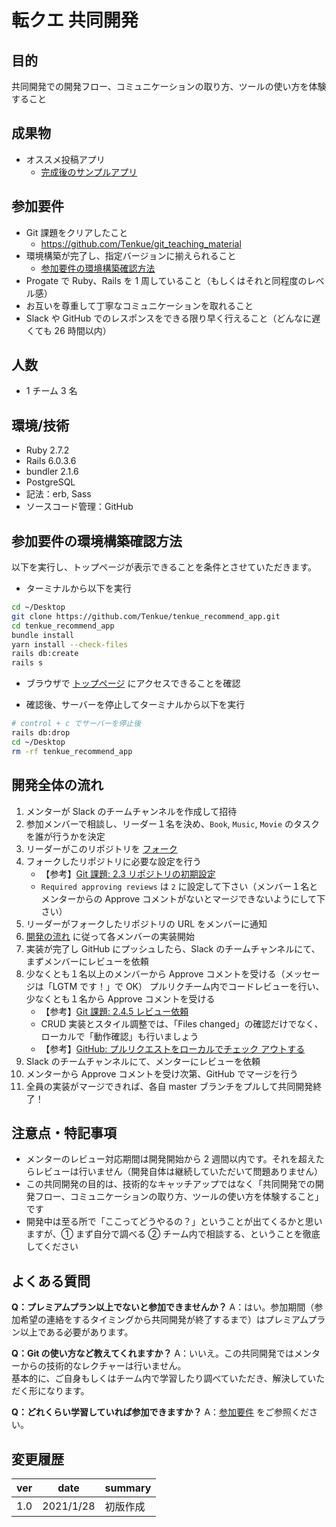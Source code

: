 # 転クエ 共同開発

## 目的

共同開発での開発フロー、コミュニケーションの取り方、ツールの使い方を体験すること
​

## 成果物

- オススメ投稿アプリ
  - [完成後のサンプルアプリ](https://tenkue-recommend-app.herokuapp.com/)

## 参加要件

- Git 課題をクリアしたこと
  - https://github.com/Tenkue/git_teaching_material
- 環境構築が完了し、指定バージョンに揃えられること
  - [参加要件の環境構築確認方法](#参加要件の環境構築確認方法)
- Progate で Ruby、Rails を 1 周していること（もしくはそれと同程度のレベル感）
- お互いを尊重して丁寧なコミュニケーションを取れること
- Slack や GitHub でのレスポンスをできる限り早く行えること（どんなに遅くても 26 時間以内）

## 人数

- 1 チーム 3 名

## 環境/技術

- Ruby 2.7.2
- Rails 6.0.3.6
- bundler 2.1.6
- PostgreSQL
- 記法：erb, Sass
- ソースコード管理：GitHub

## 参加要件の環境構築確認方法

以下を実行し、トップページが表示できることを条件とさせていただきます。

- ターミナルから以下を実行

```zsh
cd ~/Desktop
git clone https://github.com/Tenkue/tenkue_recommend_app.git
cd tenkue_recommend_app
bundle install
yarn install --check-files
rails db:create
rails s
```

- ブラウザで [トップページ](http://localhost:3000/) にアクセスできることを確認

- 確認後、サーバーを停止してターミナルから以下を実行

```zsh
# control + c でサーバーを停止後
rails db:drop
cd ~/Desktop
rm -rf tenkue_recommend_app
```

## 開発全体の流れ

1. メンターが Slack のチームチャンネルを作成して招待
2. 参加メンバーで相談し、リーダー１名を決め、`Book`, `Music`, `Movie` のタスクを誰が行うかを決定
3. リーダーがこのリポジトリを [フォーク](https://docs.github.com/ja/github/getting-started-with-github/fork-a-repo)
4. フォークしたリポジトリに必要な設定を行う
   - 【参考】[Git 課題: 2.3 リポジトリの初期設定](https://github.com/Tenkue/git_teaching_material#23-%E3%83%AA%E3%83%9D%E3%82%B8%E3%83%88%E3%83%AA%E3%81%AE%E5%88%9D%E6%9C%9F%E8%A8%AD%E5%AE%9A)
   - `Required approving reviews` は `2` に設定して下さい（メンバー１名とメンターからの Approve コメントがないとマージできないようにして下さい）
5. リーダーがフォークしたリポジトリの URL をメンバーに通知
6. [開発の流れ](/documents/dev_flow.md) に従って各メンバーの実装開始
7. 実装が完了し GitHub にプッシュしたら、Slack のチームチャンネルにて、まずメンバーにレビューを依頼
8. 少なくとも１名以上のメンバーから Approve コメントを受ける（メッセージは「LGTM です！」で OK）
   プルリクチーム内でコードレビューを行い、少なくとも１名から Approve コメントを受ける
   - 【参考】[Git 課題: 2.4.5 レビュー依頼](https://github.com/Tenkue/git_teaching_material#245-%E3%83%AC%E3%83%93%E3%83%A5%E3%83%BC%E4%BE%9D%E9%A0%BC)
   - CRUD 実装とスタイル調整では、「Files changed」の確認だけでなく、ローカルで「動作確認」も行いましょう
   - 【参考】[GitHub: プルリクエストをローカルでチェック アウトする](https://docs.github.com/ja/github/collaborating-with-issues-and-pull-requests/checking-out-pull-requests-locally)
9. Slack のチームチャンネルにて、メンターにレビューを依頼
10. メンターから Approve コメントを受け次第、GitHub でマージを行う
11. 全員の実装がマージできれば、各自 master ブランチをプルして共同開発終了！

## 注意点・特記事項

- メンターのレビュー対応期間は開発開始から 2 週間以内です。それを超えたらレビューは行いません（開発自体は継続していただいて問題ありません）
- この共同開発の目的は、技術的なキャッチアップではなく「共同開発での開発フロー、コミュニケーションの取り方、ツールの使い方を体験すること」です
- 開発中は至る所で「ここってどうやるの？」ということが出てくるかと思いますが、① まず自分で調べる ② チーム内で相談する、ということを徹底してください

## よくある質問

**Q：プレミアムプラン以上でないと参加できませんか？**
A：はい。参加期間（参加希望の連絡をするタイミングから共同開発が終了するまで）はプレミアムプラン以上である必要があります。

**Q：Git の使い方など教えてくれますか？**
A：いいえ。この共同開発ではメンターからの技術的なレクチャーは行いません。  
基本的に、ご自身もしくはチーム内で学習したり調べていただき、解決していただく形になります。

**Q：どれくらい学習していれば参加できますか？**
A：[参加要件](#参加要件) をご参照ください。

## 変更履歴

| ver | date      | summary  |
| --- | --------- | -------- |
| 1.0 | 2021/1/28 | 初版作成 |
